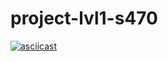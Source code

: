 # project-lvl1-s470
[![asciicast](https://asciinema.org/a/ap3gwc4bOJSQcmTsHDj0luNPE.png)](https://asciinema.org/a/ap3gwc4bOJSQcmTsHDj0luNPE)

